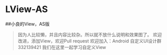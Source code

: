 # LView-AS
##小良的View，AS版

>因为人比较懒，并且内容比较杂。所以就不放什么说明和效果图了。
>欢迎改进，添加View，欢迎Pull request
>欢迎加入：Android 自定义UI设计群 332139421
>我们在这里一起学习自定义View
